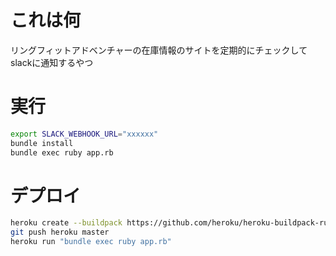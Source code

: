 # これは何
リングフィットアドベンチャーの在庫情報のサイトを定期的にチェックしてslackに通知するやつ

# 実行

```sh
export SLACK_WEBHOOK_URL="xxxxxx"
bundle install
bundle exec ruby app.rb
```

# デプロイ

```sh
heroku create --buildpack https://github.com/heroku/heroku-buildpack-ruby.git
git push heroku master
heroku run "bundle exec ruby app.rb"
```
